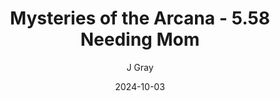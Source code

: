 ---
title: 'Mysteries of the Arcana - 5.58 Needing Mom'
alt: 'Mysteries of the Arcana'
date: '2024-10-03'
author: 'J Gray'
artist: 'Keira'
---